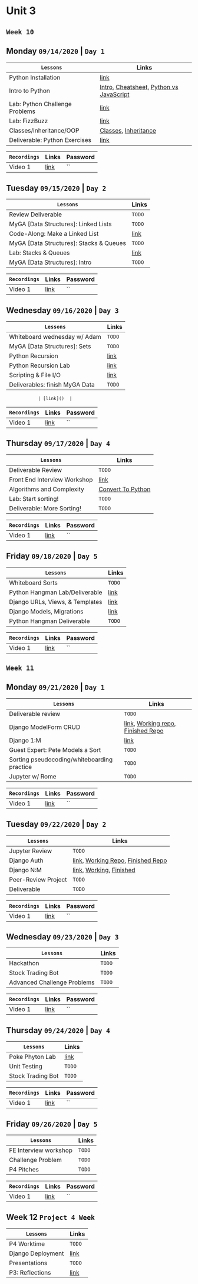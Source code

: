 # Unit 3

## `Week 10`
## Monday `09/14/2020` | `Day 1`

| `Lessons`                                      | Links |
|------------------------------------------------|----------------------------------------------------------|
| Python Installation               | [link](https://tmdarneille.gitbook.io/sei-ga-sea/python/python-installation)  |
| Intro to Python               | [Intro](https://tmdarneille.gitbook.io/sei-ga-sea/python/python-intro), [Cheatsheet](https://tmdarneille.gitbook.io/sei-ga-sea/python/python-cheatsheet), [Python vs JavaScript](https://blog.glyphobet.net/essay/2557/)   |
| Lab: Python Challenge Problems               | [link](https://github.com/WDI-SEA/python-challenges)  |
| Lab: FizzBuzz               | [link](https://github.com/WDI-SEA/python-functions-practice-lab)  |
| Classes/Inheritance/OOP               | [Classes](https://tmdarneille.gitbook.io/sei-ga-sea/python/python-classes), [Inheritance](ttps://tmdarneille.gitbook.io/sei-ga-sea/python/python-inheritance)  |
| Deliverable: Python Exercises               | [link](https://github.com/WDI-SEA/python-exercises)  |

| `Recordings`     | Links | Password |
|------------------|-----|-----|
| Video 1          | [link]()   | `` |

## Tuesday `09/15/2020` | `Day 2`

| `Lessons`                                      | Links |
|------------------------------------------------|----------------------------------------------------------|
| Review Deliverable                                | `TODO` |
| MyGA [Data Structures]: Linked Lists                              | `TODO` |
| Code-Along: Make a Linked List                              | [link](https://repl.it/@tmdarneille/LinkedListLesson) |
| MyGA [Data Structures]: Stacks & Queues                              | `TODO` |
| Lab: Stacks & Queues                              | [link](https://tmdarneille.gitbook.io/sei-ga-sea/python/data-structures-and-algorithms/python-stacks-and-queues) |
| MyGA [Data Structures]: Intro                               | `TODO` |


| `Recordings`     | Links | Password |
|------------------|-----|-----|
| Video 1          | [link]()   | `` |

## Wednesday `09/16/2020` | `Day 3`

| `Lessons`                                      | Links |
|------------------------------------------------|----------------------------------------------------------|
| Whiteboard wednesday w/ Adam                | `TODO`  |
| MyGA [Data Structures]: Sets                | `TODO`  |
| Python Recursion                | [link](https://tmdarneille.gitbook.io/sei-ga-sea/python/data-structures-and-algorithms/python-recursion)  |
| Python Recursion Lab                | [link](https://github.com/romebell/recursion_rocks)  |
| Scripting & File I/O                | [link](https://tmdarneille.gitbook.io/sei-ga-sea/python/python-adjacent-topics/scripting)  |
| Deliverables: finish MyGA Data                 | `TODO`  |


                | [link]()  |

| `Recordings`     | Links | Password |
|------------------|-----|-----|
| Video 1          | [link]()   | `` |

## Thursday `09/17/2020` | `Day 4`

| `Lessons`                                      | Links |
|------------------------------------------------|----------------------------------------------------------|
| Deliverable Review                | `TODO`  |
| Front End Interview Workshop                | [link](https://github.com/h5bp/Front-end-Developer-Interview-Questions)  |
| Algorithms and Complexity                | [Convert To Python](https://tmdarneille.gitbook.io/sei-ga-sea/08-cs/cs-algorithm-complexity#big-o-notation)  |
| Lab: Start sorting!                | `TODO`  |
| Deliverable: More Sorting!                | `TODO`  |

| `Recordings`     | Links | Password |
|------------------|-----|-----|
| Video 1          | [link]()   | `` |

## Friday `09/18/2020` | `Day 5`

| `Lessons`                                      | Links |
|------------------------------------------------|----------------------------------------------------------|
| Whiteboard Sorts                | `TODO`  |
| Python Hangman Lab/Deliverable                | [link](https://github.com/WDI-SEA/hangman-challenge)  |
| Django URLs, Views, & Templates                | [link](https://tmdarneille.gitbook.io/sei-ga-sea/python/python-catcollector/01-urls-views-templates)  |
| Django Models, Migrations                | [link](https://tmdarneille.gitbook.io/sei-ga-sea/python/python-catcollector/02-models-migrations)  |
| Python Hangman Deliverable                | `TODO`  |

| `Recordings`     | Links | Password |
|------------------|-----|-----|
| Video 1          | [link]()   | `` |


## `Week 11`
## Monday `09/21/2020` | `Day 1`

| `Lessons`                                      | Links |
|------------------------------------------------|----------------------------------------------------------|
| Deliverable review                | `TODO`  |
| Django ModelForm CRUD                | [link](https://tmdarneille.gitbook.io/sei-ga-sea/python/python-catcollector/03-model-form-crud), [Working repo](https://github.com/TaylorDarneille/django-713-catcollectr), [Finished Repo](https://github.com/TaylorDarneille/catcollector)  |
| Django 1:M                | [link](https://tmdarneille.gitbook.io/sei-ga-sea/python/python-catcollector/04-one-to-many)  |
| Guest Expert: Pete Models a Sort                | `TODO`  |
| Sorting pseudocoding/whiteboarding practice                | `TODO`  |
| Jupyter w/ Rome                | `TODO`  |

| `Recordings`     | Links | Password |
|------------------|-----|-----|
| Video 1          | [link]()   | `` |

## Tuesday `09/22/2020` | `Day 2`

| `Lessons`                                      | Links |
|------------------------------------------------|----------------------------------------------------------|
| Jupyter Review                | `TODO`  |
| Django Auth                | [link](https://tmdarneille.gitbook.io/sei-ga-sea/python/python-catcollector/06-django-auth), [Working Repo](https://github.com/TaylorDarneille/django-713-catcollectr), [Finished Repo](https://github.com/TaylorDarneille/catcollector)  |
| Django N:M                | [link](https://tmdarneille.gitbook.io/sei-ga-sea/python/python-catcollector/05-many-to-many), [Working](https://github.com/TaylorDarneille/django-713-catcollectr), [Finished](https://github.com/TaylorDarneille/catcollector)  |
| Peer-Review Project                | `TODO` |
| Deliverable                | `TODO` |

| `Recordings`     | Links | Password |
|------------------|-----|-----|
| Video 1          | [link]()   | `` |

## Wednesday `09/23/2020` | `Day 3`

| `Lessons`                                      | Links |
|------------------------------------------------|----------------------------------------------------------|
| Hackathon                                     | `TODO`   |
| Stock Trading Bot                             | `TODO`    |
| Advanced Challenge Problems                   |  `TODO`   |

| `Recordings`     | Links | Password |
|------------------|-----|-----|
| Video 1          | [link]()   | `` |

## Thursday `09/24/2020` | `Day 4`

| `Lessons`                                      | Links |
|------------------------------------------------|----------------------------------------------------------|
| Poke Phyton Lab                                | [link](https://github.com/ahonore42/poke_python_lab)   |
| Unit Testing                                   | `TODO`    |
| Stock Trading Bot                              |  `TODO`   |

| `Recordings`     | Links | Password |
|------------------|-----|-----|
| Video 1          | [link]()   | `` |

## Friday `09/26/2020` | `Day 5`

| `Lessons`                                      | Links |
|------------------------------------------------|----------------------------------------------------------|
| FE Interview workshop                              |  `TODO`   |
| Challenge Problem                              |  `TODO`   |
| P4 Pitches                              |  `TODO`   |

| `Recordings`     | Links | Password |
|------------------|-----|-----|
| Video 1          | [link]()   | `` |

## Week 12 `Project 4 Week`
| `Lessons`                                      | Links |
|------------------------------------------------|----------------------------------------------------------|
| P4 Worktime                                | `TODO`   |
| Django Deployment                        | [link](https://tmdarneille.gitbook.io/sei-ga-sea/00-config-deployment/deploy-django)   |
| Presentations                             | `TODO`   |
| P3: Reflections                     | [link](https://forms.gle/sTQdi1utFV3C96vK9) |